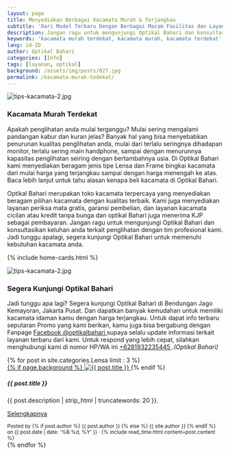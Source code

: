```yaml
---
layout: page
title: Menyediakan Berbagai Kacamata Murah & Terjangkau
subtitle: 'Dari Model Terbaru Dengan Berbagai Macam Fasilitas dan Layanan'
description: Jangan ragu untuk mengunjungi Optikal Bahari dan konsultasikan keluhan anda terkait penglihatan dengan tim profesional kami. Jadi tunggu apalagi, segera kunjungi Optikal Bahari untuk memenuhi kebutuhan kacamata anda.
keywords: 'kacamata murah terdekat, kacamata murah, kacamata terdekat'
lang: id-ID
author: Optikal Bahari
categories: [Info]
tags: [layanan, optikal]
background: /assets/img/posts/027.jpg
permalink: /kacamata-murah-tedekat/
---
```


<div class="card-deck mb-3">
	<div class="card shadow p-3 mb-5 bg-white rounded">
		<img
			src="{{ '/assets/img/posts/periksa-mata/periksa-mata-gratis-optikal-bahari-5.jpg' | relative_url }}"
			class="card-img-top"
			alt="tips-kacamata-2.jpg"
		/>
		<div class="card-body">
			<h3 class="card-title">
				Kacamata Murah Terdekat
			</h3>
			<p class="card-text text-justify">
				Apakah penglihatan anda mulai terganggu? Mulai sering mengalami pandangan kabur dan kuran jelas? Banyak hal yang bisa menyebabkan penurunan kualitas penglihatan anda, mulai dari terlalu seringnya dihadapan monitor, terlalu sering main handphone, sampai dengan menurunnya kapasitas penglihatan seiring dengan bertambahnya usia. Di Optikal Bahari kami menyediakan beragam jenis tipe Lensa dan Frame bingkai kacamata dari mulai harga yang terjangkau sampai dengan harga menengah ke atas. Baca lebih lanjut untuk tahu alasan kenapa beli kacamata di Optikal Bahari.
			</p>
			<p>
				Optikal Bahari merupakan toko kacamata terpercaya yang menyediakan beragam pilihan kacamata dengan kualitas terbaik. Kami juga menyediakan layanan periksa mata gratis, garansi pembelian, dan layanan kacamata cicilan atau kredit tanpa bunga dan optikal Bahari juga menerima KJP sebagai pembayaran. Jangan ragu untuk mengunjungi Optikal Bahari dan konsultasikan keluhan anda terkait penglihatan dengan tim profesional kami. Jadi tunggu apalagi, segera kunjungi Optikal Bahari untuk memenuhi kebutuhan kacamata anda.
			</p>
		</div>
	</div>
</div>

{% include home-cards.html %}

<div class="card-deck mb-3">
	<div class="card shadow p-3 mb-5 bg-white rounded">
		<img
			src="{{ '/assets/img/posts/periksa-mata/periksa-mata-gratis-optikal-bahari-9.jpg' | relative_url }}"
			class="card-img-top"
			alt="tips-kacamata-2.jpg"
		/>
		<div class="card-body">
			<h3 class="card-title">
				Segera Kunjungi Optikal Bahari
			</h3>
			<p class="card-text text-justify">
				Jadi tunggu apa lagi? Segera kunjungi Optikal Bahari di Bendungan Jago Kemayoran, Jakarta Pusat. Dan dapatkan banyak kemudahan untuk memiliki kacamata idaman kamu dengan harga terjangkau. Untuk dapat info terbaru seputaran Promo yang kami berikan, kamu juga bisa bergabung dengan Fanpage
				<a
					href="https://www.facebook.com/optikalbahari"
					id="FBClick"
					title="Facebook Page Optikal Bahari"
					class="FacebookPage">
					Facebook @optikalbahari
				</a>
				supaya selalu update informasi terkait layanan terbaru dari kami. Untuk respond yang lebih cepat, silahkan menghubungi kami di nomor HP/WA ini
				<a href="https://api.whatsapp.com/send?phone=6281932235445&text=Hallo%2C+saya+butuh+informasi+lebih+lanjut+mengenai+Optikal+Bahari"
					id="WhatsAppClick"
					class="WhatsAppCall"
					title="Call WhatsApp">
					+6281932235445
				</a>.<em>(Optikal Bahari)</em>
			</p>
		</div>
	</div>
</div>

<section id="posts-category">
	<div class="card-deck">
		{% for post in site.categories.Lensa limit : 3 %}
		<div class="card shadow p-3 mb-5 bg-white rounded">
			<a href="{{ post.url | prepend: site.baseurl | replace: '//', '/' }}">
				{% if page.background %}
				<img
					src="{{ post.background | prepend: site.baseurl | replace: '//', '/' }}"
					class="card-img-top"
					alt="{{ post.title }}"/>
			</a>
			{% endif %}
			<div class="card-body">
				<h5 class="card-title">
					{{ post.title }}
				</h5>
				<p class="card-text text-justify">{{ post.description | strip_html | truncatewords: 20 }}.</p>
				<p class="card-text text-justify">
					<a class="btn btn-primary rounded-pill" href="{{ post.url | prepend: site.baseurl | replace: '//', '/' }}"
						>Selengkapnya
						</a>
				</p>
			</div>
			<div class="card-footer">
				<small class="text-muted">
					Posted by {% if post.author %} {{ post.author }} {% else %} {{ site.author }} {% endif %} on
					{{ post.date | date: '%B %d, %Y' }} &middot; {% include read_time.html content=post.content %}
				</small>
			</div>
		</div>
		{% endfor %}
	</div>
</section>
